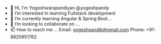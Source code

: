 - 👋 Hi, I’m Yogeshwarapandiyan @yogeshpandy
- 👀 I’m interested in learning Fullstack development
- 🌱 I’m currently learning Angular & Spring Boot...
- 💞️ I’m looking to collaborate on ...
- 📫 How to reach me ...
  Email: yogeshpandik@gmail.com
  Phone: +91-8825951762
